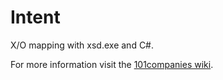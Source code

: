 # Intent
X/O mapping with xsd.exe and  C#.

For more information visit the [101companies wiki](http://www.101companies.org).
